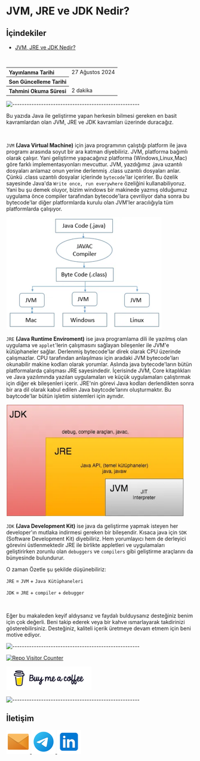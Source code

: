 # JVM, JRE ve JDK Nedir?

## **İçindekiler**

- [JVM, JRE ve JDK Nedir?](#jvm-jre-ve-jdk-nedir)

<br>

<table>
  <tr>
    <th style="text-align: left; font-weight: bold;">Yayınlanma Tarihi</th>
    <td style="text-align: left;">27 Ağustos 2024</td>
  </tr>
  <tr>
    <th style="text-align: left; font-weight: bold;">Son Güncelleme Tarihi</th>
    <td style="text-align: left;"></td>
  </tr>
  <tr>
    <th style="text-align: left; font-weight: bold;">Tahmini Okuma Süresi</th>
    <td style="text-align: left;">2 dakika</td>
  </tr>
</table>


![-----------------------------------------------------](../../../Readme%20Resources/Çizgi.png)

Bu yazıda Java ile geliştirme yapan herkesin bilmesi gereken en basit kavramlardan olan JVM, JRE ve JDK kavramları üzerinde duracağız.

<br>

`JVM` **(Java Virtual Machine)** için java programının çalıştığı platform ile java programı arasında soyut bir ara katman diyebiliriz.
JVM, platforma bağımlı olarak çalışır. Yani geliştirme yapacağınız platforma (Windows,Linux,Mac) göre farklı implementasyonları mevcuttur.
JVM, yazdığımız .java uzantılı dosyaları anlamaz onun yerine derlenmiş .class uzantılı dosyaları anlar. Çünkü .class uzantılı dosyalar
içlerinde `bytecode`'lar içerirler. Bu özelik sayesinde Java'da `Write once, run everywhere` özeliğini kullanabiliyoruz. Yani bu şu demek oluyor,
bizim windows bir makinede yazmış olduğumuz uygulama önce compiler tarafından bytecode'lara çevriliyor daha sonra bu bytecode'lar diğer platformlarda
kurulu olan JVM'ler aracılığıyla tüm platformlarda çalışıyor.

<img src="./Resources/1.webp" alt="JVM Çalışma Prensibi" height="300"/>

<br>

`JRE` **(Java Runtime Enviroment)** ise java programlama dili ile yazılmış olan uygulama ve `applet`'lerin çalışmasını sağlayan bileşenler ile JVM'e kütüphaneler sağlar.
Derlenmiş bytecode'lar direk olarak CPU üzerinde çalışmazlar. CPU tarafından anlaşılması için aradaki JVM bytecode'ları okunabilir makine kodları olarak yorumlar.
Aslında java bytecode'ların bütün platformalarda çalışması JRE sayesindedir. İçerisinde JVM, Core kitaplıkları ve Java yazılımında yazılan uygulamaları
ve küçük uygulamaları çalıştırmak için diğer ek bileşenleri içerir. JRE'nin görevi Java kodları derlendikten sonra bir ara dil olarak kabul edilen
Java baytcode'larını oluşturmaktır. Bu baytcode'lar bütün işletim sistemleri için aynıdır.

<img src="./Resources/2.webp" alt="JDK - JRE - JVM Genel Resim" height="300"/>

<br>

`JDK` **(Java Development Kit)** ise java da geliştirme yapmak isteyen her developer'ın mutlaka indirmesi gereken bir bileşendir.
Kısaca java için `SDK` (Software Development Kit) diyebiliriz. Hem yorumlayıcı hem de derleyici görevini üstlenmektedir
JRE ile birlikte appletleri ve uygulamaları geliştirirken zorunlu olan `debuggers` ve `compilers` gibi geliştirme araçlarını da bünyesinde bulundurur.

O zaman Özetle şu şekilde düşünebiliriz:

`JRE` = `JVM` + `Java Kütüphaneleri`

`JDK` = `JRE` + `compiler` + `debugger`

<br>

Eğer bu makaleden keyif aldıysanız ve faydalı bulduysanız desteğiniz benim için çok değerli. Beni takip ederek veya bir kahve
ısmarlayarak takdirinizi gösterebilirsiniz. Desteğiniz, kaliteli içerik üretmeye devam etmem için beni motive ediyor.


![-----------------------------------------------------](../../../Readme%20Resources/Çizgi.png)

<a href="https://github.com/mustafatoktas/W.BE_RepoVisitorCounterAPI" target="_blank"> <img src="https://toktasoft.com/api/github2/repo-visitor-counter.php?repo=swbfnkpy58v7gha&show_repo_name=1&show_date=1&show_brand=0" alt="Repo Visitor Counter"/> </a>

<a href="https://buymeacoffee.com/mustafatoktas" target="_blank"> <img src="./../../../Readme Resources/İletişim/Buy Me a Coffee.png" alt="Buy Me a Coffee" height="64"/> </a>


![-----------------------------------------------------](../../../Readme%20Resources/Çizgi.png)

## İletişim

<a href="mailto:info@mustafatoktas.com"              target="_blank"> <img src="./../../../Readme Resources/İletişim/Mail.png"     alt="Mail"     width="64"/> </a>
<a href="https://t.me/mustafatoktas00"               target="_blank"> <img src="./../../../Readme Resources/İletişim/Telegram.png" alt="Telegram" width="64"/> </a>
<a href="https://www.linkedin.com/in/mustafatoktas/" target="_blank"> <img src="./../../../Readme Resources/İletişim/LinkedIn.png" alt="LinkedIn" width="64"/> </a>